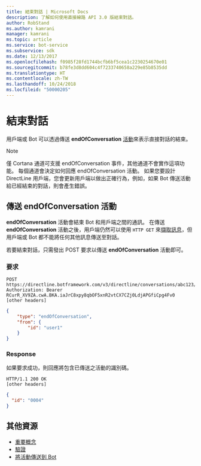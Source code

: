 ```yaml
---
title: 結束對話 | Microsoft Docs
description: 了解如何使用直接線路 API 3.0 版結束對話。
author: RobStand
ms.author: kamrani
manager: kamrani
ms.topic: article
ms.service: bot-service
ms.subservice: sdk
ms.date: 12/13/2017
ms.openlocfilehash: f0985f28fd1744bcfb6bf5cea1c2230254670e01
ms.sourcegitcommit: b78fe3d8dd604c4f7233740658a229e85b8535dd
ms.translationtype: HT
ms.contentlocale: zh-TW
ms.lasthandoff: 10/24/2018
ms.locfileid: "50000205"
---
```

# <a name="end-a-conversation"></a>結束對話

用戶端或 Bot 可以透過傳送 **endOfConversation** [活動](bot-framework-rest-connector-activities.md)來表示直接對話的結束。 

> [!NOTE] 
> 僅 Cortana 通道可支援 endOfConversation 事件，其他通道不會實作這項功能。 每個通道會決定如何回應 endOfConversation 活動。 如果您要設計 DirectLine 用戶端，您會更新用戶端以做出正確行為，例如，如果 Bot 傳送活動給已經結束的對話，則會產生錯誤。

## <a name="send-an-endofconversation-activity"></a>傳送 endOfConversation 活動

**endOfConversation** 活動會結束 Bot 和用戶端之間的通訊。 在傳送 **endOfConversation** 活動之後，用戶端仍然可以使用 `HTTP GET` 來[擷取訊息](bot-framework-rest-direct-line-3-0-receive-activities.md#http-get)，但用戶端或 Bot 都不能將任何其他訊息傳送至對話。 

若要結束對話，只需發出 POST 要求以傳送 **endOfConversation** 活動即可。

### <a name="request"></a>要求

```http
POST https://directline.botframework.com/v3/directline/conversations/abc123/activities
Authorization: Bearer RCurR_XV9ZA.cwA.BKA.iaJrC8xpy8qbOF5xnR2vtCX7CZj0LdjAPGfiCpg4Fv0
[other headers]
```

```json
{
    "type": "endOfConversation",
    "from": {
        "id": "user1"
    }
}
```

### <a name="response"></a>Response

如果要求成功，則回應將包含已傳送之活動的識別碼。

```http
HTTP/1.1 200 OK
[other headers]
```

```json
{
  "id": "0004"
}
```

## <a name="additional-resources"></a>其他資源

- [重要概念](bot-framework-rest-direct-line-3-0-concepts.md)
- [驗證](bot-framework-rest-direct-line-3-0-authentication.md)
- [將活動傳送到 Bot](bot-framework-rest-direct-line-3-0-send-activity.md)
